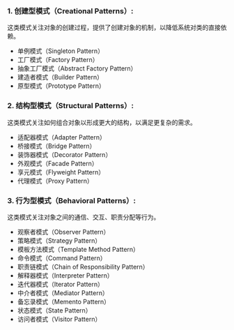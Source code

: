 ### 1. 创建型模式（Creational Patterns）:

这类模式关注对象的创建过程，提供了创建对象的机制，以降低系统对类的直接依赖。

- 单例模式（Singleton Pattern）
- 工厂模式（Factory Pattern）
- 抽象工厂模式（Abstract Factory Pattern）
- 建造者模式（Builder Pattern）
- 原型模式（Prototype Pattern）

### 2. 结构型模式（Structural Patterns）:

这类模式关注如何组合对象以形成更大的结构，以满足更复杂的需求。

- 适配器模式（Adapter Pattern）
- 桥接模式（Bridge Pattern）
- 装饰器模式（Decorator Pattern）
- 外观模式（Facade Pattern）
- 享元模式（Flyweight Pattern）
- 代理模式（Proxy Pattern）

### 3. 行为型模式（Behavioral Patterns）:

这类模式关注对象之间的通信、交互、职责分配等行为。

- 观察者模式（Observer Pattern）
- 策略模式（Strategy Pattern）
- 模板方法模式（Template Method Pattern）
- 命令模式（Command Pattern）
- 职责链模式（Chain of Responsibility Pattern）
- 解释器模式（Interpreter Pattern）
- 迭代器模式（Iterator Pattern）
- 中介者模式（Mediator Pattern）
- 备忘录模式（Memento Pattern）
- 状态模式（State Pattern）
- 访问者模式（Visitor Pattern）